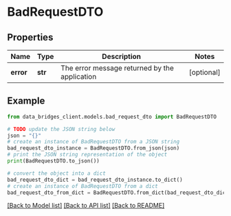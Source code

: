 # BadRequestDTO



## Properties

Name | Type | Description | Notes
------------ | ------------- | ------------- | -------------
**error** | **str** | The error message returned by the application | [optional] 

## Example

```python
from data_bridges_client.models.bad_request_dto import BadRequestDTO

# TODO update the JSON string below
json = "{}"
# create an instance of BadRequestDTO from a JSON string
bad_request_dto_instance = BadRequestDTO.from_json(json)
# print the JSON string representation of the object
print(BadRequestDTO.to_json())

# convert the object into a dict
bad_request_dto_dict = bad_request_dto_instance.to_dict()
# create an instance of BadRequestDTO from a dict
bad_request_dto_from_dict = BadRequestDTO.from_dict(bad_request_dto_dict)
```
[[Back to Model list]](../README.md#documentation-for-models) [[Back to API list]](../README.md#documentation-for-api-endpoints) [[Back to README]](../README.md)



